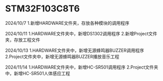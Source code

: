 # STM32F103C8T6

2024/10/7
1.新增HARDWARE文件夹，存放各种模块的调用程序

2024/10/11
1.HARDWARE文件夹中，新增DS1302调用程序
2.新增Project文件夹，存放工程文件

2024/10/13
1.HARDWARE文件夹中，新增无源蜂鸣器BUZZER调用程序
2.Project文件夹中，新增无源蜂鸣器BUZZER播放音乐工程

2024/11/14
1.HARDWARE文件夹中，新增HC-SR501调用程序
2.Project文件夹中，新增HC-SR501人体感应工程
